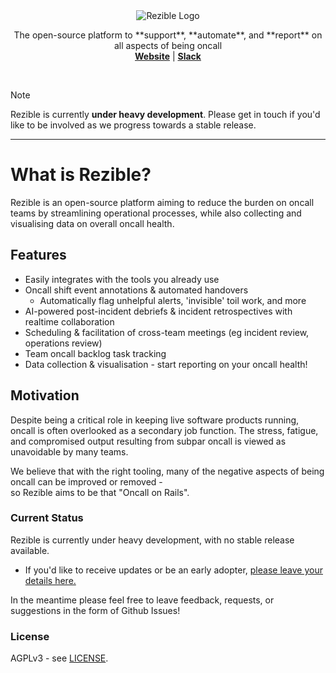 <div align="center">
    <img alt="Rezible Logo" src="https://github.com/user-attachments/assets/f1069946-c5bd-4aad-b49b-49f48a282668">
    <p>
        The open-source platform to **support**, **automate**, and **report** on all aspects of being oncall
        <br />
        <a href="https://rezible.com"><strong>Website</strong></a>
        | 
        <a href="https://rezible.com/slack"><strong>Slack</strong></a>
    </p>
</div>
<br />

> [!NOTE]  
> Rezible is currently **under heavy development**.
> Please get in touch if you'd like to be involved as we progress towards a stable release.

---

# What is Rezible?
Rezible is an open-source platform aiming to reduce the burden on oncall teams by streamlining operational 
processes, while also collecting and visualising data on overall oncall health.

## Features
- Easily integrates with the tools you already use
- Oncall shift event annotations & automated handovers
  - Automatically flag unhelpful alerts, 'invisible' toil work, and more 
- AI-powered post-incident debriefs & incident retrospectives with realtime collaboration
- Scheduling & facilitation of cross-team meetings (eg incident review, operations review)
- Team oncall backlog task tracking
- Data collection & visualisation - start reporting on your oncall health!  

## Motivation
Despite being a critical role in keeping live software products running, oncall is often overlooked as a 
secondary job function. The stress, fatigue, and compromised output resulting from subpar oncall 
is viewed as unavoidable by many teams.

We believe that with the right tooling, many of the negative aspects of being oncall can be improved or removed -  
so Rezible aims to be that "Oncall on Rails".

### Current Status
Rezible is currently under heavy development, with no stable release available.
- If you'd like to receive updates or be an early adopter, [please leave your details here.](https://tally.so/r/wLJ5ll)
 
In the meantime please feel free to leave feedback, requests, or suggestions in the form of Github Issues!

### License
AGPLv3 - see [LICENSE](/LICENSE).
